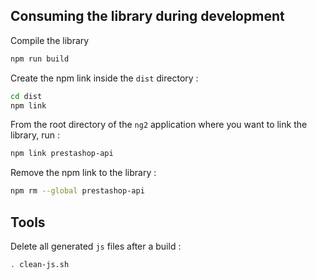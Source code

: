 ## Consuming the library during development
Compile the library
```bash
npm run build
```
Create the npm link inside the `dist` directory :
```bash
cd dist
npm link
```
From the root directory of the `ng2` application where you want to link the library, run :
```bash
npm link prestashop-api
```
Remove the npm link to the library :
```bash
npm rm --global prestashop-api 
```
## Tools
Delete all generated `js` files after a build :
```bash
. clean-js.sh 
```